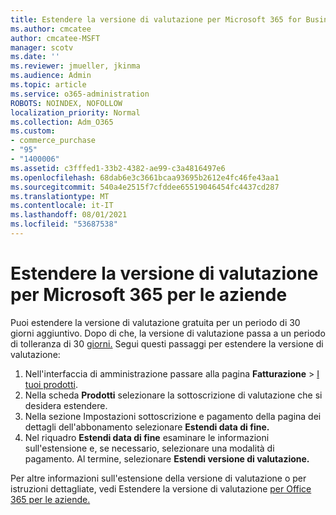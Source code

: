 ```yaml
---
title: Estendere la versione di valutazione per Microsoft 365 for Business
ms.author: cmcatee
author: cmcatee-MSFT
manager: scotv
ms.date: ''
ms.reviewer: jmueller, jkinma
ms.audience: Admin
ms.topic: article
ms.service: o365-administration
ROBOTS: NOINDEX, NOFOLLOW
localization_priority: Normal
ms.collection: Adm_O365
ms.custom:
- commerce_purchase
- "95"
- "1400006"
ms.assetid: c3fffed1-33b2-4382-ae99-c3a4816497e6
ms.openlocfilehash: 68dab6e3c3661bcaa93695b2612e4fc46fe43aa1
ms.sourcegitcommit: 540a4e2515f7cfddee65519046454fc4437cd287
ms.translationtype: MT
ms.contentlocale: it-IT
ms.lasthandoff: 08/01/2021
ms.locfileid: "53687538"
---
```

# <a name="extend-your-trial-for-microsoft-365-for-business"></a>Estendere la versione di valutazione per Microsoft 365 per le aziende

Puoi estendere la versione di valutazione gratuita per un periodo di 30 giorni aggiuntivo. Dopo di che, la versione di valutazione passa a un periodo di tolleranza di 30 [giorni.](/alchemyinsights/grace-period-for-microsoft-365-free-trial) Segui questi passaggi per estendere la versione di valutazione:
  
1. Nell'interfaccia di amministrazione passare alla pagina **Fatturazione** \> [I tuoi prodotti](https://go.microsoft.com/fwlink/p/?linkid=842054).
2. Nella scheda **Prodotti** selezionare la sottoscrizione di valutazione che si desidera estendere.
3. Nella sezione Impostazioni sottoscrizione  e pagamento della pagina dei dettagli dell'abbonamento selezionare **Estendi data di fine.**
4. Nel riquadro **Estendi data di fine** esaminare le informazioni sull'estensione e, se necessario, selezionare una modalità di pagamento. Al termine, selezionare **Estendi versione di valutazione.**

Per altre informazioni sull'estensione della versione di valutazione o per istruzioni dettagliate, vedi Estendere la versione di valutazione [per Office 365 per le aziende.](/microsoft-365/commerce/extend-your-trial)